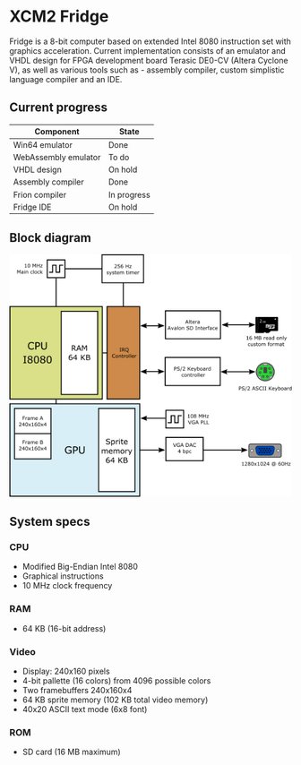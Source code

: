# XCM2 Fridge

Fridge is a 8-bit computer based on extended Intel 8080 instruction set with graphics acceleration. Current implementation consists of an emulator and VHDL design for FPGA development board Terasic DE0-CV (Altera Cyclone V), as well as various tools such as - assembly compiler, custom simplistic language compiler and an IDE.

## Current progress
| Component | State |
| - | - |
| Win64 emulator | Done
| WebAssembly emulator | To do
| VHDL design | On hold
| Assembly compiler | Done
| Frion compiler | In progress
| Fridge IDE | On hold

## Block diagram
![Block diagram](https://github.com/surtweig/fridge/blob/master/doc/fridge-block.png?raw=true)

## System specs

### CPU
* Modified Big-Endian Intel 8080
* Graphical instructions
* 10 MHz clock frequency

### RAM
* 64 KB (16-bit address)

### Video
* Display: 240x160 pixels
* 4-bit pallette (16 colors) from 4096 possible colors
* Two framebuffers 240x160x4
* 64 KB sprite memory (102 KB total video memory)
* 40x20 ASCII text mode (6x8 font)

### ROM
* SD card (16 MB maximum)

